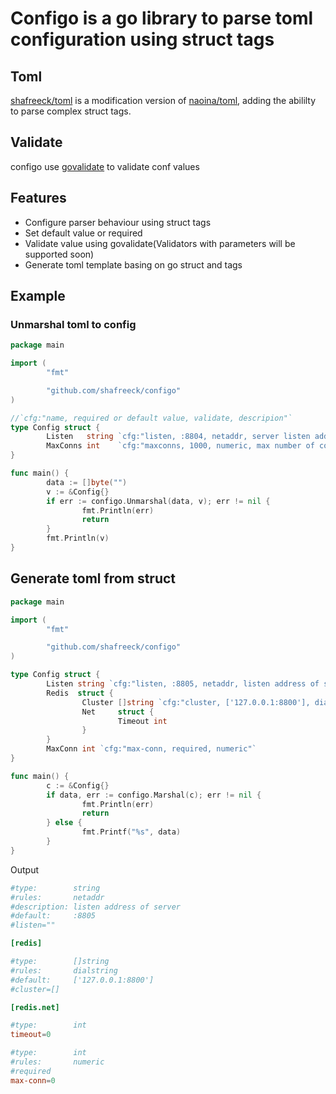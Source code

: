 # Configo is a go library to parse toml configuration using struct tags

## Toml
[shafreeck/toml](https://github.com/shafreeck/toml) is a modification version of [naoina/toml](https://github.com/naoina/toml),
adding the abililty to parse complex struct tags.

## Validate
configo use [govalidate](https://github.com/asaskevich/govalidator) to validate conf values

## Features
* Configure parser behaviour using struct tags
* Set default value or required
* Validate value using govalidate(Validators with parameters will be supported soon)
* Generate toml template basing on go struct and tags

## Example

### Unmarshal toml to config
```go
package main

import (
        "fmt"

        "github.com/shafreeck/configo"
)

//`cfg:"name, required or default value, validate, descripion"`
type Config struct {
        Listen   string `cfg:"listen, :8804, netaddr, server listen address"`
        MaxConns int    `cfg:"maxconns, 1000, numeric, max number of connections"`
}

func main() {
        data := []byte("")
        v := &Config{}
        if err := configo.Unmarshal(data, v); err != nil {
                fmt.Println(err)
                return
        }
        fmt.Println(v)
}
```

## Generate toml from struct
```go
package main

import (
        "fmt"

        "github.com/shafreeck/configo"
)

type Config struct {
        Listen string `cfg:"listen, :8805, netaddr, listen address of server"`
        Redis  struct {
                Cluster []string `cfg:"cluster, ['127.0.0.1:8800'], dialstring"`
                Net     struct {
                        Timeout int
                }
        }
        MaxConn int `cfg:"max-conn, required, numeric"`
}

func main() {
        c := &Config{}
        if data, err := configo.Marshal(c); err != nil {
                fmt.Println(err)
                return
        } else {
                fmt.Printf("%s", data)
        }
}
```
Output

```toml
#type:        string
#rules:       netaddr
#description: listen address of server
#default:     :8805
#listen=""

[redis]

#type:        []string
#rules:       dialstring
#default:     ['127.0.0.1:8800']
#cluster=[]

[redis.net]

#type:        int
timeout=0

#type:        int
#rules:       numeric
#required
max-conn=0
```
